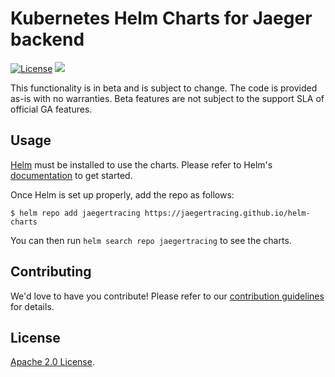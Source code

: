 # Kubernetes Helm Charts for Jaeger backend

[![License](https://img.shields.io/badge/License-Apache%202.0-blue.svg)](https://opensource.org/licenses/Apache-2.0)
[![](https://github.com/jaegertracing/helm-charts/workflows/Release%20Charts/badge.svg?branch=master)](https://github.com/jaegertracing/helm-charts/actions)

This functionality is in beta and is subject to change. The code is provided as-is with no warranties. Beta features are not subject to the support SLA of official GA features.

## Usage

[Helm](https://helm.sh) must be installed to use the charts.
Please refer to Helm's [documentation](https://helm.sh/docs/) to get started.

Once Helm is set up properly, add the repo as follows:

```console
$ helm repo add jaegertracing https://jaegertracing.github.io/helm-charts
```

You can then run `helm search repo jaegertracing` to see the charts.

## Contributing

We'd love to have you contribute! Please refer to our [contribution guidelines](CONTRIBUTING.md) for details.

## License

[Apache 2.0 License](./LICENSE).
